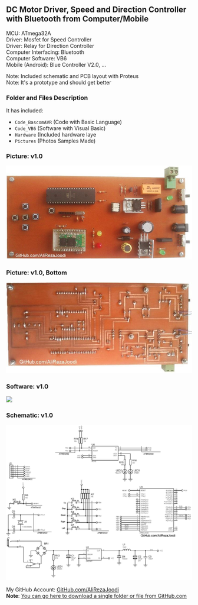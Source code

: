 ## DC Motor Driver, Speed and Direction Controller with Bluetooth from Computer/Mobile

MCU:			ATmega32A  
Driver: 		Mosfet for Speed Controller  
Driver:			Relay for Direction Controller  
Computer Interfacing:	Bluetooth  
Computer Software:	VB6  
Mobile (Android):	Blue Controller V2.0, ...   

Note: Included schematic and PCB layout with Proteus  
Note: It's a prototype and should get better 

### Folder and Files Description
It has included:
- `Code_BascomAVR` (Code with Basic Language)
- `Code_VB6` (Software with Visual Basic)
- `Hardware` (Included hardware laye
- `Pictures` (Photos Samples Made)

### Picture: v1.0
![](Pictures/v1.0.jpg)

### Picture: v1.0, Bottom
![](Pictures/v1.0_Bottom.jpg)

### Software: v1.0
![](Code_VB6/v1.0.png)

### Schematic: v1.0
![](Hardware/v1.0.png)

My GitHub Account: [GitHub.com/AliRezaJoodi](https://github.com/AliRezaJoodi)  
**Note**: [You can go here to download a single folder or file from GitHub.com](https://minhaskamal.github.io/DownGit/#/home)
